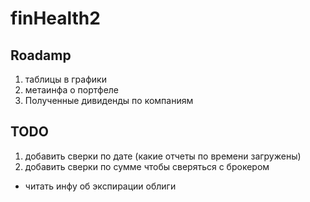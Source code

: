 # finHealth2

## Roadamp

1. таблицы в графики
2. метаинфа о портфеле
3. Полученные дивиденды по компаниям

## TODO

1. добавить сверки по дате (какие отчеты по времени загружены)
2. добавить сверки по сумме чтобы сверяться с брокером

- читать инфу об экспирации облиги
